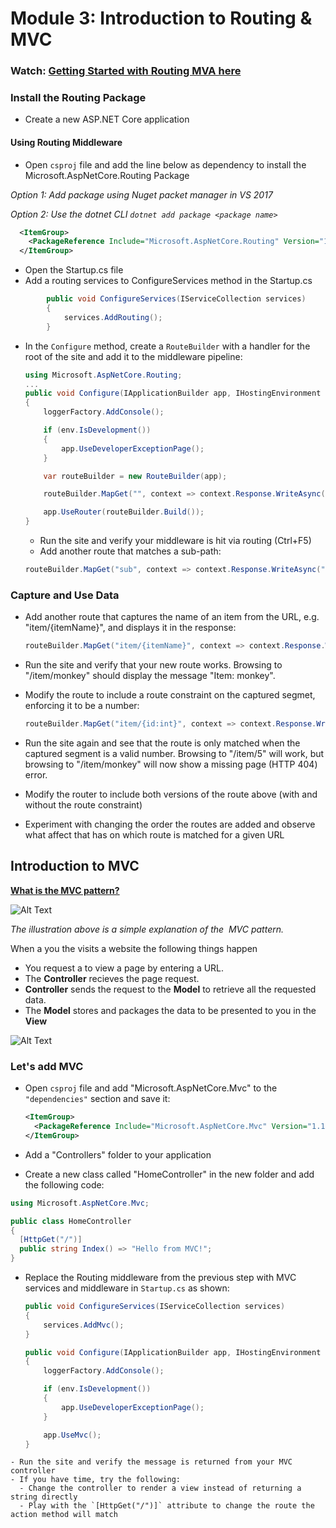 # Module 3: Introduction to Routing & MVC 

### Watch: [Getting Started with Routing MVA here](https://mva.microsoft.com/en-US/training-courses/introduction-to-asp-net-core-1-0-16841?l=sJ0cLeE6C_9206218965)

### Install the Routing Package 


- Create a new ASP.NET Core application 

#### Using Routing Middleware

- Open `csproj` file and add the line below as dependency to install the Microsoft.AspNetCore.Routing Package

*Option 1: Add package using Nuget packet manager in VS 2017*

*Option 2: Use the dotnet CLI `dotnet add package <package name>`*
```XML
  <ItemGroup>
    <PackageReference Include="Microsoft.AspNetCore.Routing" Version="1.1.0" />
  </ItemGroup>
```
- Open the Startup.cs file
- Add a routing services to ConfigureServices method in the Startup.cs
```C#
        public void ConfigureServices(IServiceCollection services)
        {
            services.AddRouting();
        }
```

- In the `Configure` method, create a `RouteBuilder` with a handler for the root of the site and add it to the middleware pipeline:
  
  ```C#
  using Microsoft.AspNetCore.Routing;
  ...
  public void Configure(IApplicationBuilder app, IHostingEnvironment env, ILoggerFactory loggerFactory)
  {
      loggerFactory.AddConsole();

      if (env.IsDevelopment())
      {
          app.UseDeveloperExceptionPage();
      }

      var routeBuilder = new RouteBuilder(app);

      routeBuilder.MapGet("", context => context.Response.WriteAsync("Hello from Routing!"));

      app.UseRouter(routeBuilder.Build());
  }
  ```
  - Run the site and verify your middleware is hit via routing (Ctrl+F5)
  - Add another route that matches a sub-path:

  ``` c#
  routeBuilder.MapGet("sub", context => context.Response.WriteAsync("Hello from sub!"));
  ```
  
### Capture and Use Data 
- Add another route that captures the name of an item from the URL, e.g. "item/{itemName}", and displays it in the response:
  
  ``` c#
  routeBuilder.MapGet("item/{itemName}", context => context.Response.WriteAsync($"Item: {context.GetRouteValue("itemName")}"));
  ```
-  Run the site and verify that your new route works. Browsing to "/item/monkey" should display the message "Item: monkey".
- Modify the route to include a route constraint on the captured segmet, enforcing it to be a number:
  
  ``` c#
  routeBuilder.MapGet("item/{id:int}", context => context.Response.WriteAsync($"Item ID: {context.GetRouteValue("id")}"));
  ```
-  Run the site again and see that the route is only matched when the captured segment is a valid number. Browsing to "/item/5" will work, but browsing to "/item/monkey" will now show a missing page (HTTP 404) error.
-  Modify the router to include both versions of the route above (with and without the route constraint)
- Experiment with changing the order the routes are added and observe what affect that has on which route is matched for a given URL

## Introduction to MVC 

**[What is the MVC pattern?](https://docs.asp.net/en/latest/mvc/overview.html)**

![Alt Text](https://github.com/LadyNaggaga/ASP.NETCoreMVA/blob/master/Images/MVC.png)

*The illustration above is a simple explanation of the  MVC pattern.*

When a you the visits a website the following things happen 
- You request a to view a page by entering a URL. 
- The **Controller** recieves the page request. 
- **Controller** sends the request to the **Model** to retrieve all the requested data.
- The **Model** stores and packages the data to be presented to you in the **View**

![Alt Text](https://github.com/LadyNaggaga/ASP.NETCoreMVA/blob/master/Images/MVCPattern.png)

### Let's add MVC 
- Open `csproj` file and add "Microsoft.AspNetCore.Mvc" to the `"dependencies"` section and save it:

  ```XML
  <ItemGroup>
    <PackageReference Include="Microsoft.AspNetCore.Mvc" Version="1.1.1" />
  </ItemGroup>
  ```
- Add a "Controllers" folder to your application
- Create a new class called "HomeController" in the new folder and add the following code:

``` c#
using Microsoft.AspNetCore.Mvc;

public class HomeController
{
  [HttpGet("/")]
  public string Index() => "Hello from MVC!";
}
```
- Replace the Routing middleware from the previous step with MVC services and middleware in `Startup.cs` as shown:

  ```C#
  public void ConfigureServices(IServiceCollection services)
  {
      services.AddMvc();
  }
  
  public void Configure(IApplicationBuilder app, IHostingEnvironment env, ILoggerFactory loggerFactory)
  {
      loggerFactory.AddConsole();

      if (env.IsDevelopment())
      {
          app.UseDeveloperExceptionPage();
      }

      app.UseMvc();
  }
```
- Run the site and verify the message is returned from your MVC controller
- If you have time, try the following:
  - Change the controller to render a view instead of returning a string directly
  - Play with the `[HttpGet("/")]` attribute to change the route the action method will match





